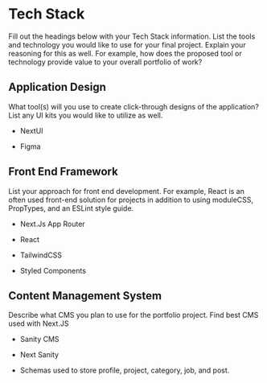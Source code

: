 # Tech Stack

Fill out the headings below with your Tech Stack information. List the tools and technology you would like to use for your final project. Explain your reasoning for this as well. For example, how does the proposed tool or technology provide value to your overall portfolio of work?

## Application Design

What tool(s) will you use to create click-through designs of the application? List any UI kits you would like to utilize as well.


- NextUI

- Figma

## Front End Framework

List your approach for front end development. For example, React is an often used front-end solution for projects in addition to using moduleCSS, PropTypes, and an ESLint style guide.


- Next.Js App Router

- React

- TailwindCSS

- Styled Components

## Content Management System

Describe what CMS you plan to use for the portfolio project. Find best CMS used with Next.JS

- Sanity CMS

- Next Sanity

- Schemas used to store profile, project, category, job, and post.